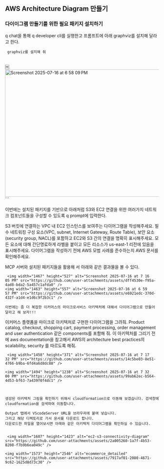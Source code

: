 ## AWS Architecture Diagram 만들기

### 다이이그램 만들기를 위한 필요 패키지 설치하기

q chat을 통해 q developer cli를 실행한고 프롬프트에 아래 graphviz를 설치해 달라고 한다.

```
 graphviz를 설치해 줘
```
 <br>
￼
<img width="842" height="416" alt="Screenshot 2025-07-16 at 6 58 09 PM" src="https://github.com/user-attachments/assets/bed8b7a8-de09-4e70-8388-ac86cdcc93d5" />
```

이번에는 설치된 패키지를 기반으로 아래처럼 S3와 EC2 연결을 위한 여러가지 네트워크 컴포넌트들을 구성할 수 있도록 q prompt에 입력한다.

S3 버킷에 연결하는 VPC 내 EC2 인스턴스를 보여주는 다이어그램을 작성해주세요. 필수 네트워킹 구성 요소(VPC, subnet, Internet Gateway, Route Table), 보안 요소(security group, NACL)를 포함하고 EC2와 S3 간의 연결을 명확히 표시해주세요. 모든 요소에 대해 간단명료하게 라벨을 붙이고 모든 리소스가 us-east-1 리전에 있음을 표시해주세요. 다이어그램을 작성하기 전에 AWS 모범 사례를 준수하는지 AWS 문서를 확인해주세요.

MCP 서버와 설치된 패키지들을 활용해 서 아래와 같은 결과물을 볼 수 있다.
```
￼<img width="1467" height="527" alt="Screenshot 2025-07-16 at 7 16 05 PM" src="https://github.com/user-attachments/assets/dff4530e-f95a-4ad8-bda2-5a457c1afda0" />
<img width="1463" height="557" alt="Screenshot 2025-07-16 at 6 59 57 PM" src="https://github.com/user-attachments/assets/e6921edc-370d-432f-a1d4-e1d6c9f2b3c1" />

이번에는 좀 더 복잡한 이커머스의 마이크로서비스 아키텍처에 대해서 다이어그램으로 만들어 달라고 해 보자!!!
```
이커머스 플랫폼을 마이크로 아키텍처로 구현한 다이어그램을 그려줘. Product catalog, checkout, shopping cart, payment processing, order management and user authentication 같은 components를 포함해 줘. 이 아키텍처를 그리기 전에 aws documentation을 참고해서  AWS의 architecture best practices의 scalability, security 를 따르도록 해줘.
```
￼<img width="1458" height="371" alt="Screenshot 2025-07-16 at 7 17 32 PM" src="https://github.com/user-attachments/assets/14c5be03-8e51-4766-b9ba-6fd4a6d8dc88" />

<img width="1494" height="1238" alt="Screenshot 2025-07-16 at 7 32 00 PM" src="https://github.com/user-attachments/assets/99ab62ec-b564-4d53-bf63-7a439f0f4dc1" />



생성된 아키텍처 그림을 확인하기 위해서 cloudformation으로 이동해 보겠습니다. 검색창에 cloudformation을 검색하여 이동합니다.
￼
Output 탭에서 VScodeServer URL을 브라우저에 붙여 넣습니다.
그리고 해당 디렉토리로 가서 문서를 다운로드 합니다.
다운로드한 파일을 열어보시면 아래와 같은 아키텍처 다이어그램을 확인하실 수 있습니다.
￼

￼<img width="1607" height="1423" alt="ec2-s3-connectivity-diagram" src="https://github.com/user-attachments/assets/2a005260-1a7f-4b53-8208-f7b9b6ea049c" />

<img width="1573" height="2546" alt="ecommerce_detailed" src="https://github.com/user-attachments/assets/7917af01-2080-4671-9c62-1625d8d73c30" />
